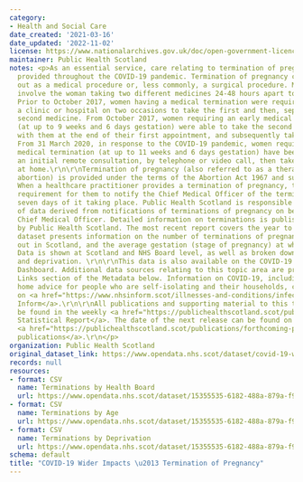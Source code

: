 ```yaml
---
category:
- Health and Social Care
date_created: '2021-03-16'
date_updated: '2022-11-02'
license: https://www.nationalarchives.gov.uk/doc/open-government-licence/version/3/
maintainer: Public Health Scotland
notes: <p>As an essential service, care relating to termination of pregnancy has been
  provided throughout the COVID-19 pandemic. Termination of pregnancy can be carried
  out as a medical procedure or, less commonly, a surgical procedure. Medical terminations
  involve the woman taking two different medicines 24-48 hours apart to end her pregnancy.
  Prior to October 2017, women having a medical termination were required to attend
  a clinic or hospital on two occasions to take the first and then, separately, the
  second medicine. From October 2017, women requiring an early medical termination
  (at up to 9 weeks and 6 days gestation) were able to take the second medicine away
  with them at the end of their first appointment, and subsequently take that at home.
  From 31 March 2020, in response to the COVID-19 pandemic, women requiring an early
  medical termination (at up to 11 weeks and 6 days gestation) have been able to have
  an initial remote consultation, by telephone or video call, then take both medicines
  at home.\r\n\r\nTermination of pregnancy (also referred to as a therapeutic or induced
  abortion) is provided under the terms of the Abortion Act 1967 and subsequent regulations.
  When a healthcare practitioner provides a termination of pregnancy, there is a legal
  requirement for them to notify the Chief Medical Officer of the termination within
  seven days of it taking place. Public Health Scotland is responsible for the collation
  of data derived from notifications of terminations of pregnancy on behalf of the
  Chief Medical Officer. Detailed information on terminations is published each year
  by Public Health Scotland. The most recent report covers the year to December 2019.\r\n\r\nThis
  dataset presents information on the number of terminations of pregnancy carried
  out in Scotland, and the average gestation (stage of pregnancy) at which they occurred.
  Data is shown at Scotland and NHS Board level, as well as broken down by age group
  and deprivation. \r\n\r\nThis data is also available on the COVID-19 Wider Impact
  Dashboard. Additional data sources relating to this topic area are provided in the
  Links section of the Metadata below. Information on COVID-19, including stay at
  home advice for people who are self-isolating and their households, can be found
  on <a href="https://www.nhsinform.scot/illnesses-and-conditions/infections-and-poisoning/coronavirus-covid-19#stay-at-home-advice">NHS
  Inform</a>.\r\n\r\nAll publications and supporting material to this topic area can
  be found in the weekly <a href="https://publichealthscotland.scot/publications/covid-19-statistical-report/">COVID-19
  Statistical Report</a>. The date of the next release can be found on our list of
  <a href="https://publichealthscotland.scot/publications/forthcoming-publications/">forthcoming
  publications</a>.\r\n</p>
organization: Public Health Scotland
original_dataset_link: https://www.opendata.nhs.scot/dataset/covid-19-wider-impacts-termination-of-pregnancy
records: null
resources:
- format: CSV
  name: Terminations by Health Board
  url: https://www.opendata.nhs.scot/dataset/15355535-6182-488a-879a-f9f612573173/resource/5a00501e-b78a-40d6-b3e1-d77508866b9c/download/terminations_preg_hb_20221102.csv
- format: CSV
  name: Terminations by Age
  url: https://www.opendata.nhs.scot/dataset/15355535-6182-488a-879a-f9f612573173/resource/f2276117-8605-48b2-ae6f-68f3fb2d6b92/download/terminations_preg_age_20221102.csv
- format: CSV
  name: Terminations by Deprivation
  url: https://www.opendata.nhs.scot/dataset/15355535-6182-488a-879a-f9f612573173/resource/085c1c13-29ea-4ce3-8a46-798a011970b3/download/terminations_preg_simd_20221102.csv
schema: default
title: "COVID-19 Wider Impacts \u2013 Termination of Pregnancy"
---
```

